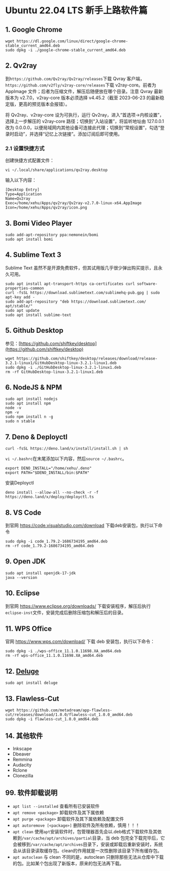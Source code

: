 # Ubuntu 22.04 LTS 新手上路软件篇

## 1. Google Chrome

```
wget https://dl.google.com/linux/direct/google-chrome-stable_current_amd64.deb
sudo dpkg -i ./google-chrome-stable_current_amd64.deb
```

## 2. Qv2ray

到`https://github.com/Qv2ray/Qv2ray/releases`下载 Qvray
客户端，`https://github.com/v2fly/v2ray-core/releases`下载 v2ray-core。前者为
AppImage 文件；后者为压缩文件，解压后随便放在哪个目录。注意 Qvray 最新版本为
v2.7.0，v2ray-core 版本必须选择 v4.45.2（截至 2023-06-23
的最新稳定版，更高的预览版本会报错）。

将 Qv2ray、v2ray-core 设为可执行，运行
Qv2ray，进入“首选项->内核设置”，选择上一步解压的 v2ray-core
路径；切换到“入站设置”，将监听地址由 127.0.0.1 改为
0.0.0.0，以便局域网内其他设备可连接此代理；切换到“常规设置”，勾选“登录时启动”，并选择“记忆上次链接”。添加订阅后即可使用。

### 2.1 设置快捷方式

创建快捷方式配置文件：

```
vi ~/.local/share/applications/qv2ray.desktop
```

输入以下内容：

```
[Desktop Entry]
Type=Application
Name=Qv2ray
Exec=/home/xehu/Apps/qv2ray/Qv2ray-v2.7.0-linux-x64.AppImage
Icon=/home/xehu/Apps/qv2ray/icon.png
```

## 3. Bomi Video Player

```
sudo add-apt-repository ppa:nemonein/bomi
sudo apt install bomi
```

## 4. Sublime Text 3

Sublime Text 虽然不是开源免费软件，但其试用版几乎很少弹出购买提示，且永久可用。

```
sudo apt install apt-transport-https ca-certificates curl software-properties-common
curl -fsSL https://download.sublimetext.com/sublimehq-pub.gpg | sudo apt-key add -
sudo add-apt-repository "deb https://download.sublimetext.com/ apt/stable/"
sudo apt update
sudo apt install sublime-text
```

## 5. Github Desktop

参见：[https://github.com/shiftkey/desktop](https://github.com/shiftkey/desktop)

```
wget https://github.com/shiftkey/desktop/releases/download/release-3.2.1-linux1/GitHubDesktop-linux-3.2.1-linux1.deb
sudo dpkg -i ./GitHubDesktop-linux-3.2.1-linux1.deb
rm -rf GitHubDesktop-linux-3.2.1-linux1.deb
```

## 6. NodeJS & NPM

```
sudo apt install nodejs
sudo apt install npm
node -v
npm -v
sudo npm install n -g
sudo n stable
```

## 7. Deno & Deployctl

```
curl -fsSL https://deno.land/x/install/install.sh | sh
```

`vi ~/.bashrc`在末尾添加以下内容，然后`source ~/.bashrc`。

```
export DENO_INSTALL="/home/xehu/.deno"
export PATH="$DENO_INSTALL/bin:$PATH"
```

安装Deployctl

```
deno install --allow-all --no-check -r -f https://deno.land/x/deploy/deployctl.ts
```

## 8. VS Code

到官网 https://code.visualstudio.com/download 下载deb安装包，执行以下命令

```
sudo dpkg -i code_1.79.2-1686734195_amd64.deb
rm -rf code_1.79.2-1686734195_amd64.deb
```

## 9. Open JDK

```
sudo apt install openjdk-17-jdk
java --version
```

## 10. Eclipse

到官网 https://www.eclipse.org/downloads/
下载安装程序，解压后执行`eclipse-inst`文件，安装完成后删除压缩包和解压后的目录。

## 11. WPS Office

官网 https://www.wps.com/download/ 下载 deb 安装包，执行以下命令：

```
sudo dpkg -i ./wps-office_11.1.0.11698.XA_amd64.deb
rm -rf wps-office_11.1.0.11698.XA_amd64.deb
```

## 12. [Deluge](https://dev.deluge-torrent.org/wiki/Download)

```
sudo apt install deluge
```

## 13. Flawless-Cut

```
wget https://github.com/metadream/app-flawless-cut/releases/download/1.0.0/flawless-cut_1.0.0_amd64.deb
sudo dpkg -i flawless-cut_1.0.0_amd64.deb
```

## 14. 其他软件

- Inkscape
- Dbeaver
- Remmina
- Audacity
- Rclone
- Clonezilla

## 99. 软件卸载说明

- `apt list --installed` 查看所有已安装软件
- `apt remove <package>` 卸载软件及其下属依赖
- `apt purge <package>` 卸载软件及其下属依赖及配置文件
- `apt autoremove [<package>]` 删除软件及所有依赖，慎用！！！
- `apt clean`
  使用`apt`安装软件时，包管理器首先会以.deb格式下载软件及其依赖到`/var/cache/apt/archives/partial`目录，当
  deb
  包完全下载完毕后，它会被移到`/var/cache/apt/archives`目录下，安装或卸载后重新安装时，系统会从该目录读取缓存包。clean的作用就是一次性删除该目录下所有缓存包。
- `apt autoclean` 与 clean 不同的是，autoclean
  只删除那些无法从仓库中下载的包。比如某个包出现了新版本，原来的包无法再下载。
